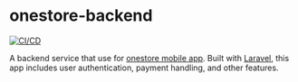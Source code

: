 # onestore-backend

[![CI/CD](https://github.com/agustig/onestore-backend/actions/workflows/ci-cd.yaml/badge.svg)](https://github.com/agustig/onestore-backend/actions/workflows/ci-cd.yaml)

A backend service that use for [onestore mobile app](https://github.com/agustig/onestore_app). Built with [Laravel](https://github.com/laravel/laravel), this app includes user authentication, payment handling, and other features.
